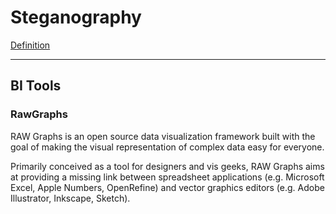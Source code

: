 # Steganography


[Definition](https://www.investopedia.com/terms/b/business-intelligence-bi.asp)

---
## BI Tools

### RawGraphs 
RAW Graphs is an open source data visualization framework built with the goal of making the visual representation of complex data easy for everyone.

Primarily conceived as a tool for designers and vis geeks, RAW Graphs aims at providing a missing link between spreadsheet applications (e.g. Microsoft Excel, Apple Numbers, OpenRefine) and vector graphics editors (e.g. Adobe Illustrator, Inkscape, Sketch).


